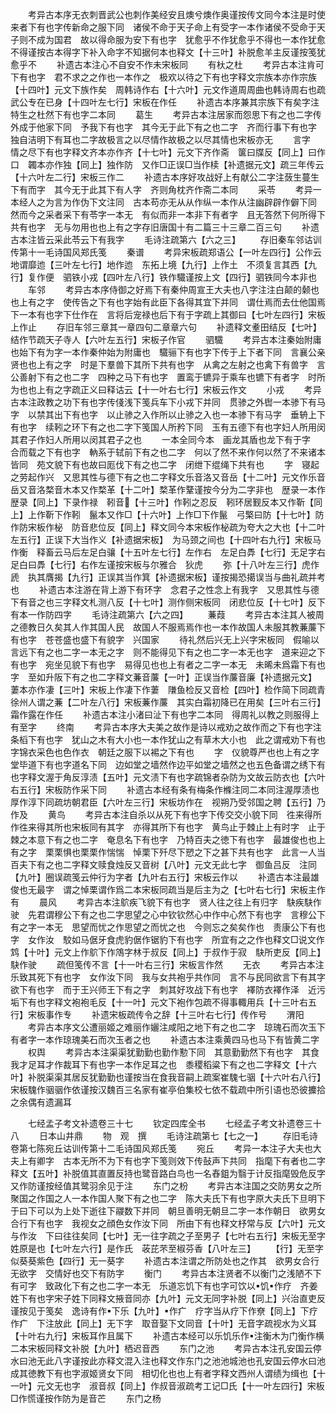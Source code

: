 <!-- { "loadSidebar": true } -->
　　考异古本序无衣刺晋武公也刺作美经安且燠兮燠作奥谨按传文同今本注是时使来者下有也字传新命之服下同　诸侯不命于天子命上有受字一本作诸侯不受命于天子则不成为国君　故以得命服为安下有也字　犹愈乎不作犹愈乎不得也一本作犹愈不得谨按古本得字下补入命字不知据何本也释文【十三叶】补脱愈羊主反谨按笺犹愈乎不
　　补遗古本注心不自安不作未宋板同
　　有杕之杜
　　考异古本注肯可下有也字　君不求之之作也一本作之　极欢以待之下有也字释文宗族本亦作宗族【十四叶】元文下族作矣　周韩诗作右【十六叶】元文作道周周曲也韩诗周右也疏武公专在已身【十四叶左七行】宋板在作任
　　补遗古本序兼其宗族下有矣字注特生之杜然下有也字二本同
　　葛生
　　考异古本注居家而怨思下有之也二字传外成于他家下同　予我下有也字　其今无于此下有之也二字　齐而行事下有也字　独自洁明下有耳也二字故极言之以尽情作故极之以尽其情也宋板亦无
　　言字　情之尽下有也字释文齐本亦作齐【十七叶】元文下齐作斋　箧曰牒反【同上】曰作口　韣本亦作独【同上】独作防　又作□正误□当作椟【补遗据元文】疏三年传云【十六叶左二行】宋板三作二
　　补遗古本序好攻战好上有献公二字注蔹生蔓生下有而字　其今无于此其下有人字　齐则角枕齐作斋二本同
　　采苓
　　考异一本经人之为言为作伪下文注同　古本苟亦无从从作纵一本作从注幽辟辟作僻下同　然而今之采者采下有苓字一本无　有似而非一本非下有者字　且无答然下何所得下共有也字　无与勿用也也上有之字存旧唐国十有二篇三十三章二百三句
　　补遗古本注皆云采此苓云下有我字
　　毛诗注疏第六【六之三】
　　存旧秦车邻诂训传第十一毛诗国风郑氏笺
　　秦谱
　　考异宋板疏郑语公【一叶左四行】公作云　地谓靡迆【三叶左七行】地作迆　东拓上境【九行】上作土　不须复言其西【九行】复作便　驷铁小戎【四叶左八行】铁作驖谨按上文【四行】驷铁同今本非也
　　车邻
　　考异古本序侍御之好焉下有秦仲周宣王大夫也八字注注白颠的颡也也上有之字　使传告之下有也字始有此臣下各得其宜下并同　谓仕焉而去仕他国焉下一本有也字下仕作在　言将后宠禄也后下有于字疏上其御曰【七叶左四行】宋板上作止
　　存旧车邻三章其一章四句二章章六句
　　补遗释文耊田结反【七叶】结作节疏天子寺人【六叶左五行】宋板子作官
　　驷驖
　　考异古本注秦始附庸也始下有为字一本作秦仲始为附庸也　驖骊下有也字下传于上下者下同　言襄公亲贤也也上有之字　时是下羣兽下其所下共有也字　从禽之左射之也禽下有兽字　言公善射下有之也二字　四种之马下有也字　置鸾于镳异于乘车也镳下有者字　时所为也也上有之字疏正义曰释诂云【十一叶右七行】宋板云作文
　　小戎
　　考异古本注政教之功下有也字传俴浅下笺兵车下小戎下并同　贯骖之外辔一本骖下有马字　以禁其出下有也字　以止骖之入作所以止骖之入也一本骖下有马字　垂辀上下有也字　续靷之环下有之也二字下笺国人所矜下同　玉有五德下有也字妇人所用闵其君子作妇人所用以闵其君子之也
　　一本全同今本　画龙其盾也龙下有于字　合而载之下有也字　軜系于轼前下有之也二字　何以了然不来作何以然了不来诸本皆同　苑文貌下有也故曰厖伐下有之也二字　闭绁下绲绳下共有也
　　字　寝起之劳起作兴　又思其性与德下有之也二字释文乐音洛又音岳【十二叶】元文作乐音岳又音洛楘音木本又作楘革【十二叶】楘革作鞪谨按今分为二字非也　歴录一本作歴录【同上】下录作禄　靷音【十三叶】作靷之忍反　靷环居觐反本又作靳【同上】上作靳下作靷　鬣本又作□【十六叶】上作□下作鬣　弓檠曰防【十七叶】防作防宋板作柲　防音悲位反【同上】释文同今本宋板作柲疏为夸大之大也【十二叶左五行】正误下大当作义【补遗据宋板】　为马颈之间也【十四叶右九行】宋板马作衡　释畜云马后左足白骧【十五叶左七行】左作右　左足白馵【七行】无足字右足白曰馵【七行】右作左谨按宋板与尔雅合　狄虎
　　弥【十八叶左三行】虎作虒　执其膺揭【九行】正误其当作箕【补遗据宋板】谨按揭恐擖误当与曲礼疏并考也
　　补遗古本注游在背上游下有环字　念君子之性念上有我字　又思其性与德下有音之也三字释文札测八反【十七叶】测作侧宋板同　闭悲位反【十七叶】反下有本一作防四字
　　毛诗注疏第六【六之四】
　　蒹葭
　　考异古本注其人被周之德教日久矣其人作其国人民　故国人不服焉焉作也一本作故国人未服其教蒹薕下有也字　苍苍盛也盛下有貌字　兴国家
　　待礼然后兴无上兴字宋板同　假喻以言远下有之也二字一本无之字　则不能得见下有之也二字一本无也字　道来迎之下有也字　宛坐见貌下有也字　易得见也也上有者之二字一本无　未晞未爲霜下有也字　至如升阪下有之也二字释文蒹音薕【一叶】正误当作薕音廉【补遗据元文】　萋本亦作凄【三叶】宋板上作凄下作萋　隒鱼检反又音检【四叶】检作简下同疏青徐州人谓之蒹【二叶左八行】宋板蒹作薕　其实白霜初降已在用矣【三叶右三行】霜作露在作任
　　补遗古本注小渚曰沚下有也字二本同　得周礼以教之则服得上有至字
　　终南
　　考异古本序大夫美之故作是诗以戒劝之故作而之下有也字注条槄下有也字　犹山之木有大小也一本作犹山之有草木大小也　此之谓戒劝下有也字锦衣采色也色作衣　朝廷之服下以裼之下有也
　　字　仪貌尊严也也上有之字　堂毕道下有也字道名下同　边如堂之墙然作边平如堂之墙然之也五色备谓之绣下有也字释文渥于角反淳渍【五叶】元文渍下有也字疏锦者杂防为文故云防衣也【六叶右五行】宋板防作采下同
　　补遗古本经有条有梅条作樤注同二本同注渥厚渍也厚作淳下同疏坊朝君臣【六叶左三行】宋板坊作在　视朔乃受邻国之聘【五行】乃作及
　　黄鸟
　　考异古本注自杀以从死下有也字下传交交小貌下同　徃来得所作徃来得其所也宋板同有其字　亦得其所下有也字　黄鸟止于棘止上有时字　止于棘之本意下有之也二字　奄息名下有也字　乃特百夫之徳下有也字　最雄俊也也上有之字　栗栗惧也栗栗作惴惴　悼栗下歼尽下愬之下之甚下共有也字　此言一人当百夫下有之也二字释文赎食烛反又音树【八叶】元文无此七字　御鱼吕反　注同【九叶】圈误疏笺云仲行为字者【九叶右五行】宋板云作以
　　补遗古本注最雄俊也无最字　谓之悼栗谓作爲二本宋板同疏当是后主为之【七叶右七行】宋板主作有
　　晨风
　　考异古本注鴥疾飞貌下有也字　贤人往之往上有归字　駃疾駃作驶　先君谓穆公下有之也二字思望之心中钦钦然心中作中心然下有也字　言穆公下有之字一本无　思望而忧之作思望之而忧之也　今则忘之矣矣作也　责康公下有也字　女作汝　駮如马倨牙食虎豹倨作锯豹下有也字　所宜有之之作也释文□说文作鸩【十叶】元文上作鴥下作鴪字林于叔反【同上】于叔作于寂　駃所吏反【同上】駃作驶
　　疏但笺传不言【十一叶右三行】宋板言作然
　　无衣
　　考异古本注乐致其死下有也字　女作汝下同　我与女共袍乎共作同　言不与民同欲言下有其字欲下有也字　而于王兴师王下有之字　刺其好攻战下有也字　襗防衣襗作泽　近污垢下有也字释文袍袍毛反【十一叶】元文下袍作包疏不得事輙用兵【十三叶右五行】宋板事作专
　　补遗宋板疏传令之辞【十三叶右七行】传作号
　　渭阳
　　考异古本序文公遭丽姬之难丽作孋注咸阳之地下有之也二字　琼瑰石而次玉下有者字一本作琼瑰美石而次玉者之也
　　补遗古本注乘黄四马也马下有皆黄二字
　　权舆
　　考异古本注渠渠犹勤勤也勤作懃下同　其意勤勤然下有也字　其食我才足耳才作裁耳下有也字一本作足耳之也　黍稷稻粱下有之也二字释文【十六叶】补脱渠渠其居反犹勤勤也谨按当在食我音嗣上疏案崔騩七骃【十六叶右八行】宋板騩作骃骃作依谨按汉魏百三名家有崔亭伯集校七依不载疏中所引语也恐彼攈拾之余偶有遗漏耳












　　七经孟子考文补遗卷三十七
　　钦定四库全书
　　七经孟子考文补遗卷三十八
　　日本山井鼎
　　物　观　撰
　　毛诗注疏第七【七之一】
　　存旧毛诗卷第七陈宛丘诂训传第十二毛诗国风郑氏笺
　　宛丘
　　考异一本注子大夫也大夫上有卿字　古本无所不为下有也字下笺则效下传鼔声下共同　指麾下有者也二字释文【五叶】补脱值其直置反持也鹭音路白鸟也一名舂鉏为翳于计反指麾毁危反字又作防谨按经值其鹭羽余见于注
　　东门之枌
　　考异古本注国之交防男女之所聚国之作国之人一本作国人聚下有之也二字　陈大夫氏下有也字原大夫氏下旦明下于曰下可以为上处下逝往下鬷数下并同　朝旦善明无朝旦二字一本作朝日　欲男女合行下有也字　我视女之顔色女作汝下同　所由下有也释文杼常与反【六叶】元文与作汝　下曰往往矣同【七叶】无一往字疏之子至男子【七叶右五行】宋板无至字姓原是也【七叶左六行】是作氏　荍芘芣至椒芬香【八叶左三】
　　【行】无至字　似葵葵紫色【四行】无一葵字
　　补遗古本注谓之所防处也之作其　欲男女合行无欲字　交情好也交下有防字
　　衡门
　　考异古本注贤者不以衡门之浅陋不下有可字　致政化下有之也二字一本无　乐道忘饥下有也字可饮以饥作疗　齐姜姓下有也字宋子姓下同释文掖音同亦【九叶】元文无同字补脱【同上】兴治直吏反谨按见于笺矣　逸诗有作下乐【九叶】作疒　疗字当从疗下作尞【同上】下疗作疒　下注放此【同上】无下字　取音娶下文同音【十叶】无音字疏视水为义耳【十叶右九行】宋板耳作且属下
　　补遗古本经可以乐饥乐作注衡木为门衡作横二本宋板同释文补脱【九叶】栖迟音西
　　东门之池
　　考异古本注孔安国云停水曰池无此八字谨按此亦释文混入注也释文作东门之池池城池也孔安国云停水曰池　成其徳教下有也字淑姬贤女下同　相切化也也上有者字释文西州人谓绩为缉也【十一叶】元文无也字　淑音叔【同上】作叔音淑疏考工记□氏【十一叶左四行】宋板□作慌谨按作防为是音芒
　　东门之杨
